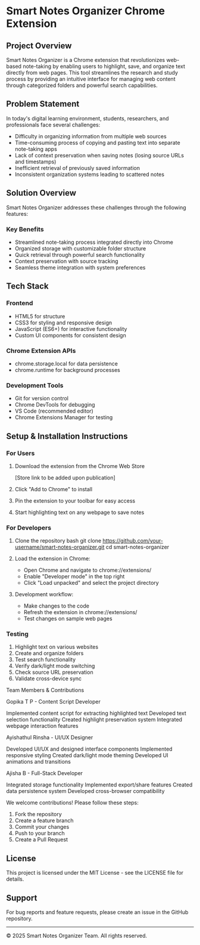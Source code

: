 # Smart Notes Organizer Chrome Extension

## Project Overview
Smart Notes Organizer is a Chrome extension that revolutionizes web-based note-taking by enabling users to highlight, save, and organize text directly from web pages. This tool streamlines the research and study process by providing an intuitive interface for managing web content through categorized folders and powerful search capabilities.

## Problem Statement
In today's digital learning environment, students, researchers, and professionals face several challenges:
- Difficulty in organizing information from multiple web sources
- Time-consuming process of copying and pasting text into separate note-taking apps
- Lack of context preservation when saving notes (losing source URLs and timestamps)
- Inefficient retrieval of previously saved information
- Inconsistent organization systems leading to scattered notes

## Solution Overview
Smart Notes Organizer addresses these challenges through the following features:

### Key Benefits
- Streamlined note-taking process integrated directly into Chrome
- Organized storage with customizable folder structure
- Quick retrieval through powerful search functionality
- Context preservation with source tracking
- Seamless theme integration with system preferences

## Tech Stack

### Frontend
- HTML5 for structure
- CSS3 for styling and responsive design
- JavaScript (ES6+) for interactive functionality
- Custom UI components for consistent design

### Chrome Extension APIs
- chrome.storage.local for data persistence
- chrome.runtime for background processes

### Development Tools
- Git for version control
- Chrome DevTools for debugging
- VS Code (recommended editor)
- Chrome Extensions Manager for testing

## Setup & Installation Instructions

### For Users
1. Download the extension from the Chrome Web Store
   
   [Store link to be added upon publication]
   
2. Click "Add to Chrome" to install
3. Pin the extension to your toolbar for easy access
4. Start highlighting text on any webpage to save notes

### For Developers
1. Clone the repository
   bash
   git clone https://github.com/your-username/smart-notes-organizer.git
   cd smart-notes-organizer
   

2. Load the extension in Chrome:
   - Open Chrome and navigate to chrome://extensions/
   - Enable "Developer mode" in the top right
   - Click "Load unpacked" and select the project directory

3. Development workflow:
   - Make changes to the code
   - Refresh the extension in chrome://extensions/
   - Test changes on sample web pages

### Testing
1. Highlight text on various websites
2. Create and organize folders
3. Test search functionality
4. Verify dark/light mode switching
5. Check source URL preservation
6. Validate cross-device sync

Team Members & Contributions

Gopika T P - Content Script Developer

Implemented content script for extracting highlighted text
Developed text selection functionality
Created highlight preservation system
Integrated webpage interaction features

Ayishathul Rinsha - UI/UX Designer

Developed UI/UX and designed interface components
Implemented responsive styling
Created dark/light mode theming
Developed UI animations and transitions

Ajisha B - Full-Stack Developer

Integrated storage functionality
Implemented export/share features
Created data persistence system
Developed cross-browser compatibility

We welcome contributions! Please follow these steps:
1. Fork the repository
2. Create a feature branch
3. Commit your changes
4. Push to your branch
5. Create a Pull Request

## License
This project is licensed under the MIT License - see the LICENSE file for details.

## Support
For bug reports and feature requests, please create an issue in the GitHub repository.

---
© 2025 Smart Notes Organizer Team. All rights reserved.
